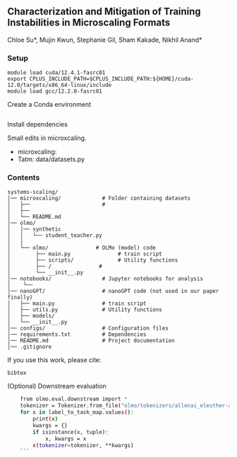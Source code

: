## Characterization and Mitigation of Training Instabilities in Microscaling Formats

Chloe Su*, Mujin Kwun, Stephanie Gil, Sham Kakade, Nikhil Anand*

### Setup
```
module load cuda/12.4.1-fasrc01
export CPLUS_INCLUDE_PATH=$CPLUS_INCLUDE_PATH:${HOME}/cuda-12.0/targets/x86_64-linux/include
module load gcc/12.2.0-fasrc01
```
Create a Conda environment
```

```
Install dependencies


Small edits in microxcaling. 
* microxcaling: 
* Tatm: data/datasets.py


### Contents
```
systems-scaling/
│── microxcaling/             # Folder containing datasets
│   ├──                       # 
│   ├──                       
│   └── README.md                
│── olmo/                  
│   │── synthetic
│   │   └── student_teacher.py
│   │
│   └── olmo/               # OLMo (model) code
│        ├── main.py               # train script
│        ├── scripts/              # Utility functions
│        ├── /               # 
│        └── __init__.py           
│── notebooks/                # Jupyter notebooks for analysis
│    └──
│── nanoGPT/                  # nanoGPT code (not used in our paper finally)
│   ├── main.py               # train script
│   ├── utils.py              # Utility functions
│   ├── models/               
│   └── __init__.py        
│── configs/                  # Configuration files
│── requirements.txt          # Dependencies
│── README.md                 # Project documentation
│── .gitignore            
```



If you use this work, please cite:
```
bibtex
```

(Optional) Downstream evaluation
```bash
    from olmo.eval.downstream import *
    tokenizer = Tokenizer.from_file("olmo/tokenizers/allenai_eleuther-ai-gpt-neox-20b-pii-special.json")
    for x in label_to_task_map.values():
        print(x)
        kwargs = {}
        if isinstance(x, tuple):
            x, kwargs = x
        x(tokenizer=tokenizer, **kwargs)
    ```
